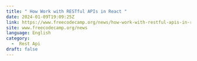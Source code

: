 ```yaml
---
title: " How Work with RESTful APIs in React "
date: 2024-01-09T19:09:25Z
link: https://www.freecodecamp.org/news/how-work-with-restful-apis-in-react-simplified-steps-and-practical-examples/?utm_medium=RSS&utm_source=news.12bit.vn
site: www.freecodecamp.org/news
language: English
category:
  -  Rest Api 
draft: false
---
```

